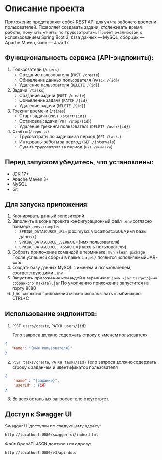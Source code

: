 # Описание проекта

Приложение представляет собой REST API для уч>та рабочего времени пользователей. Позволяет создавать задачи, 
отслеживать время работы, получать отчёты по трудозатратам.
Проект реализован с использованием Spring Boot 3, база данных — MySQL, сборщик — Apache
Maven, язык — Java 17.

## Функциональность сервиса (API-эндпоинты):

1. Пользователи (`/users`)
   * Создание пользователя (`POST /create`)
   * Обновление данных пользователя (`PATCH /{id}`)
   * Удаление пользователя (`DELETE /{id}`)
2. Задачи (`/tasks`)
   * Создание задачи (`POST /create`)
   * Обновление задачи (`PATCH /{id}`)
   * Удаление задачи (`DELETE /{id}`)
3. Трекинг времени (`/times`)
   * Старт задачи (`POST /start/{id}`)
   * Остановка задачи (`PUT /stop/{id}`)
   * Удаление трекинга пользователя (`DELETE /user/{id}`)
4. Отчёты (`/reports`)
   * Трудозатраты по задачам за период (`GET /tasks`)
   * Интервалы работы за период (`GET /intervals`)
   * Сумма трудозатрат за период (`GET /summary`)

## Перед запуском убедитесь, что установлены:

* JDK 17+
* Apache Maven 3+
* MySQL
* Git

## Для запуска приложения:

1. Клонировать данный репозиторий
2. Заполнить в корне проекта конфигурационный файл `.env` согласно примеру 
`.env.example`:
   * `SPRING_DATASOURCE_URL`=jdbc:mysql://localhost:3306/{имя базы данных}
   * `SPRING_DATASOURCE_USERNAME`={имя пользователя}
   * `SPRING_DATASOURCE_PASSWORD`={пароль пользователя}
3. Собрать приложение командой в терминале:
   `mvn clean package`
   После успешной сборки в папке `target/` появится исполняемый JAR-файл
4. Создать базу данных MySQL c именем и пользователем, соответствующими `.env`
5. Запустить приложение командой в терминале:
   `java -jar target/{имя собранного пакета}.jar`
   По умолчанию приложение запустится на порту 8080
6. Для закрытия приложения можно использовать комбинацию CTRL+C

## Использование эндпоинтов:

1. `POST users/create`, `PATCH users/{id}`

   Тело запроса должно содержать строку с именем пользователя

```json
{
   "name": "{имя пользователя}"
}
```

2. `POST tasks/create`, `PATCH tasks/{id}`
   Тело запроса должно содержать строку с заданием и идентификатор пользователя

```json
{
    "name" : "{задание}",
    "userId" : {id}
}
```

3. Во всех остальных запросах тело отсутствует.

## Доступ к Swagger UI

Swagger UI доступен по следующему адресу:

```aiignore
http://localhost:8080/swagger-ui/index.html
```

Файл OpenAPI JSON доступен по адресу:

```aiignore
http://localhost:8080/v3/api-docs
```